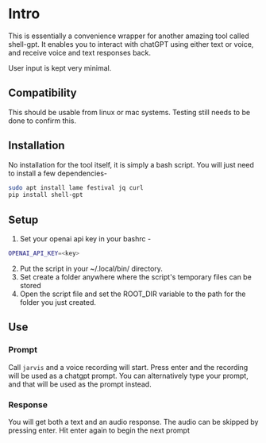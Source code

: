 # Intro

This is essentially a convenience wrapper for another amazing tool called shell-gpt.
It enables you to interact with chatGPT using either text or voice, and receive
voice and text responses back.

User input is kept very minimal.

## Compatibility

This should be usable from linux or mac systems. Testing still needs to be done to confirm this.

## Installation

No installation for the tool itself, it is simply a bash script. You will just need to install a few dependencies-
```bash
sudo apt install lame festival jq curl
pip install shell-gpt
```
## Setup

1. Set your openai api key in your bashrc -
```bash
OPENAI_API_KEY=<key>
```
2. Put the script in your ~/.local/bin/ directory.
3. Set create a folder anywhere where the script's temporary files can be stored
4. Open the script file and set the ROOT_DIR variable to the path for the folder you just created.

## Use

### Prompt
Call `jarvis` and a voice recording will start. 
Press enter and the recording will be used as a chatgpt prompt. 
You can alternatively type your prompt, and that will be used as the prompt instead.

### Response
You will get both a text and an audio response.
The audio can be skipped by pressing enter.
Hit enter again to begin the next prompt
